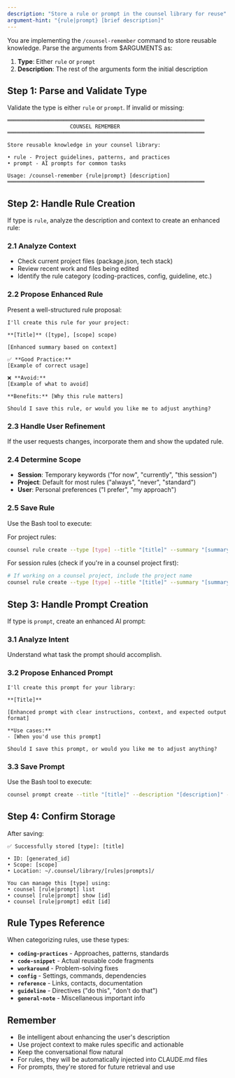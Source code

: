 ```yaml
---
description: "Store a rule or prompt in the counsel library for reuse"
argument-hint: "{rule|prompt} [brief description]"
---
```


You are implementing the `/counsel-remember` command to store reusable knowledge. Parse the arguments from $ARGUMENTS as:
1. **Type**: Either `rule` or `prompt`
2. **Description**: The rest of the arguments form the initial description

## Step 1: Parse and Validate Type

Validate the type is either `rule` or `prompt`. If invalid or missing:

```
═══════════════════════════════════════════════════════════════
                    COUNSEL REMEMBER
═══════════════════════════════════════════════════════════════

Store reusable knowledge in your counsel library:

• rule - Project guidelines, patterns, and practices
• prompt - AI prompts for common tasks

Usage: /counsel-remember {rule|prompt} [description]
═══════════════════════════════════════════════════════════════
```

## Step 2: Handle Rule Creation

If type is `rule`, analyze the description and context to create an enhanced rule:

### 2.1 Analyze Context
- Check current project files (package.json, tech stack)
- Review recent work and files being edited
- Identify the rule category (coding-practices, config, guideline, etc.)

### 2.2 Propose Enhanced Rule
Present a well-structured rule proposal:

```
I'll create this rule for your project:

**[Title]** ([type], [scope] scope)

[Enhanced summary based on context]

✅ **Good Practice:**
[Example of correct usage]

❌ **Avoid:**
[Example of what to avoid]

**Benefits:** [Why this rule matters]

Should I save this rule, or would you like me to adjust anything?
```

### 2.3 Handle User Refinement
If the user requests changes, incorporate them and show the updated rule.

### 2.4 Determine Scope
- **Session**: Temporary keywords ("for now", "currently", "this session")
- **Project**: Default for most rules ("always", "never", "standard")
- **User**: Personal preferences ("I prefer", "my approach")

### 2.5 Save Rule
Use the Bash tool to execute:

For project rules:
```bash
counsel rule create --type [type] --title "[title]" --summary "[summary]" --details "[details]" --scope project
```

For session rules (check if you're in a counsel project first):
```bash
# If working on a counsel project, include the project name
counsel rule create --type [type] --title "[title]" --summary "[summary]" --details "[details]" --scope session --project-name "[current_counsel_project_name]"
```

## Step 3: Handle Prompt Creation

If type is `prompt`, create an enhanced AI prompt:

### 3.1 Analyze Intent
Understand what task the prompt should accomplish.

### 3.2 Propose Enhanced Prompt
```
I'll create this prompt for your library:

**[Title]**

[Enhanced prompt with clear instructions, context, and expected output format]

**Use cases:**
- [When you'd use this prompt]

Should I save this prompt, or would you like me to adjust anything?
```

### 3.3 Save Prompt
Use the Bash tool to execute:
```bash
counsel prompt create --title "[title]" --description "[description]" --prompt "[prompt]" --tags "[tag1,tag2]"
```

## Step 4: Confirm Storage

After saving:
```
✅ Successfully stored [type]: [title]

• ID: [generated_id]
• Scope: [scope]
• Location: ~/.counsel/library/[rules|prompts]/

You can manage this [type] using:
• counsel [rule|prompt] list
• counsel [rule|prompt] show [id]
• counsel [rule|prompt] edit [id]
```

## Rule Types Reference

When categorizing rules, use these types:
- **`coding-practices`** - Approaches, patterns, standards
- **`code-snippet`** - Actual reusable code fragments
- **`workaround`** - Problem-solving fixes
- **`config`** - Settings, commands, dependencies
- **`reference`** - Links, contacts, documentation
- **`guideline`** - Directives ("do this", "don't do that")
- **`general-note`** - Miscellaneous important info

## Remember

- Be intelligent about enhancing the user's description
- Use project context to make rules specific and actionable
- Keep the conversational flow natural
- For rules, they will be automatically injected into CLAUDE.md files
- For prompts, they're stored for future retrieval and use